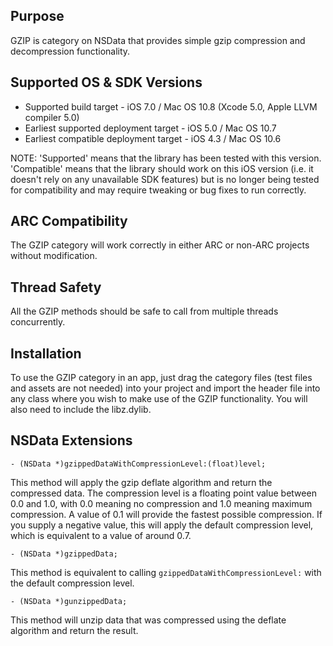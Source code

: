 Purpose
--------------

GZIP is category on NSData that provides simple gzip compression and decompression functionality.


Supported OS & SDK Versions
-----------------------------

* Supported build target - iOS 7.0 / Mac OS 10.8 (Xcode 5.0, Apple LLVM compiler 5.0)
* Earliest supported deployment target - iOS 5.0 / Mac OS 10.7
* Earliest compatible deployment target - iOS 4.3 / Mac OS 10.6

NOTE: 'Supported' means that the library has been tested with this version. 'Compatible' means that the library should work on this iOS version (i.e. it doesn't rely on any unavailable SDK features) but is no longer being tested for compatibility and may require tweaking or bug fixes to run correctly.


ARC Compatibility
------------------

The GZIP category will work correctly in either ARC or non-ARC projects without modification.


Thread Safety
--------------

All the GZIP methods should be safe to call from multiple threads concurrently.


Installation
--------------

To use the GZIP category in an app, just drag the category files (test files and assets are not needed) into your project and import the header file into any class where you wish to make use of the GZIP functionality. You will also need to include the libz.dylib.


NSData Extensions
----------------------

    - (NSData *)gzippedDataWithCompressionLevel:(float)level;

This method will apply the gzip deflate algorithm and return the compressed data. The compression level is a floating point value between 0.0 and 1.0, with 0.0 meaning no compression and 1.0 meaning maximum compression.  A value of 0.1 will provide the fastest possible compression. If you supply a negative value, this will apply the default compression level, which is equivalent to a value of around 0.7.

    - (NSData *)gzippedData;
    
This method is equivalent to calling `gzippedDataWithCompressionLevel:` with the default compression level.
    
    - (NSData *)gunzippedData;
    
This method will unzip data that was compressed using the deflate algorithm and return the result.